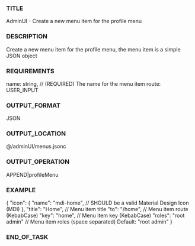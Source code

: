 ### TITLE
AdminUI - Create a new menu item for the profile menu
### DESCRIPTION
Create a new menu item for the profile menu, the menu item is a simple JSON object
### REQUIREMENTS
name: string, // (REQUIRED) The name for the menu item
route: USER_INPUT
### OUTPUT_FORMAT
JSON
### OUTPUT_LOCATION
@/adminUI/menus.jsonc
### OUTPUT_OPERATION
APPEND|profileMenu
### EXAMPLE
{
  "icon": {
    "name": "mdi-home", // SHOULD be a valid Material Design Icon (MDI)
  },
  "title": "Home", // Menu item title
  "to": "/home", // Menu item route (KebabCase)
  "key": "home", // Menu item key (KebabCase)
  "roles": "root admin" // Menu item roles (space separated) Default: "root admin"
}
### END_OF_TASK